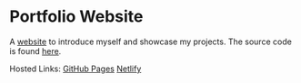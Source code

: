 # Portfolio Website

A [website](https://ng-heng-khai.netlify.app/) to introduce myself and showcase my projects.
The source code is found [here](https://github.com/nhkhai/my-portfolio-website).

Hosted Links:
[GitHub Pages](https://nhkhai.github.io/my-portfolio-website/)
[Netlify](https://ng-heng-khai.netlify.app/)
